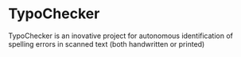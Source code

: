 # TypoChecker
TypoChecker is an inovative project for autonomous identification of spelling errors in scanned text (both handwritten or printed)
